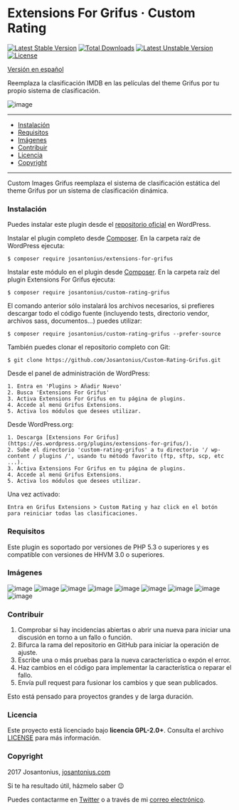 # Extensions For Grifus · Custom Rating

[![Latest Stable Version](https://poser.pugx.org/josantonius/custom-rating-grifus/v/stable)](https://packagist.org/packages/josantonius/custom-rating-grifus) [![Total Downloads](https://poser.pugx.org/josantonius/custom-rating-grifus/downloads)](https://packagist.org/packages/josantonius/custom-rating-grifus) [![Latest Unstable Version](https://poser.pugx.org/josantonius/custom-rating-grifus/v/unstable)](https://packagist.org/packages/josantonius/custom-rating-grifus) [![License](https://poser.pugx.org/josantonius/custom-rating-grifus/license)](https://packagist.org/packages/josantonius/custom-rating-grifus)

[Versión en español](README-ES.md)

Reemplaza la clasificación IMDB en las películas del theme Grifus por tu propio sistema de clasificación.

![image](resources/banner-1544x500.png)

---

- [Instalación](#instalación)
- [Requisitos](#requisitos)
- [Imágenes](#imagenes)
- [Contribuir](#contribuir)
- [Licencia](#licencia)
- [Copyright](#copyright)

---

Custom Images Grifus reemplaza el sistema de clasificación estática del theme Grifus por un sistema de clasificación dinámica.

### Instalación 

Puedes instalar este plugin desde el [repositorio oficial](https://es.wordpress.org/plugins/extensions-for-grifus/) en WordPress.

Instalar el plugin completo desde [Composer](http://getcomposer.org/download/). En la carpeta raíz de WordPress ejecuta:

    $ composer require josantonius/extensions-for-grifus

Instalar este módulo en el plugin desde [Composer](http://getcomposer.org/download/). En la carpeta raíz del plugin Extensions For Grifus ejecuta:

    $ composer require josantonius/custom-rating-grifus

El comando anterior sólo instalará los archivos necesarios, si prefieres descargar todo el código fuente (incluyendo tests, directorio vendor, archivos sass, documentos...) puedes utilizar:

    $ composer require josantonius/custom-rating-grifus --prefer-source

También puedes clonar el repositorio completo con Git:

	$ git clone https://github.com/Josantonius/Custom-Rating-Grifus.git

Desde el panel de administración de WordPress:

	1. Entra en 'Plugins > Añadir Nuevo'
	2. Busca 'Extensions For Grifus'
	3. Activa Extensions For Grifus en tu página de plugins.
	4. Accede al menú Grifus Extensions.
	5. Activa los módulos que desees utilizar.

Desde WordPress.org:

	1. Descarga [Extensions For Grifus](https://es.wordpress.org/plugins/extensions-for-grifus/).
	2. Sube el directorio 'custom-rating-grifus' a tu directorio '/ wp-content / plugins /', usando tu método favorito (ftp, sftp, scp, etc ...).
	3. Activa Extensions For Grifus en tu página de plugins.
	4. Accede al menú Grifus Extensions.
	5. Activa los módulos que desees utilizar.

Una vez activado:

	Entra en Grifus Extensions > Custom Rating y haz click en el botón para reiniciar todas las clasificaciones.

### Requisitos

Este plugin es soportado por versiones de PHP 5.3 o superiores y es compatible con versiones de HHVM 3.0 o superiores.

### Imágenes

![image](resources/screenshot-29.png)
![image](resources/screenshot-30.png)
![image](resources/screenshot-31.png)
![image](resources/screenshot-32.png)
![image](resources/screenshot-33.png)
![image](resources/screenshot-34.png)
![image](resources/screenshot-37.png)
![image](resources/screenshot-38.png)
![image](resources/screenshot-40.png)

### Contribuir
1. Comprobar si hay incidencias abiertas o abrir una nueva para iniciar una discusión en torno a un fallo o función.
1. Bifurca la rama del repositorio en GitHub para iniciar la operación de ajuste.
1. Escribe una o más pruebas para la nueva característica o expón el error.
1. Haz cambios en el código para implementar la característica o reparar el fallo.
1. Envía pull request para fusionar los cambios y que sean publicados.

Esto está pensado para proyectos grandes y de larga duración.

### Licencia

Este proyecto está licenciado bajo **licencia GPL-2.0+**. Consulta el archivo [LICENSE](LICENSE) para más información.

### Copyright

2017 Josantonius, [josantonius.com](https://josantonius.com/)

Si te ha resultado útil, házmelo saber :wink:

Puedes contactarme en [Twitter](https://twitter.com/Josantonius) o a través de mi [correo electrónico](mailto:hello@josantonius.com).